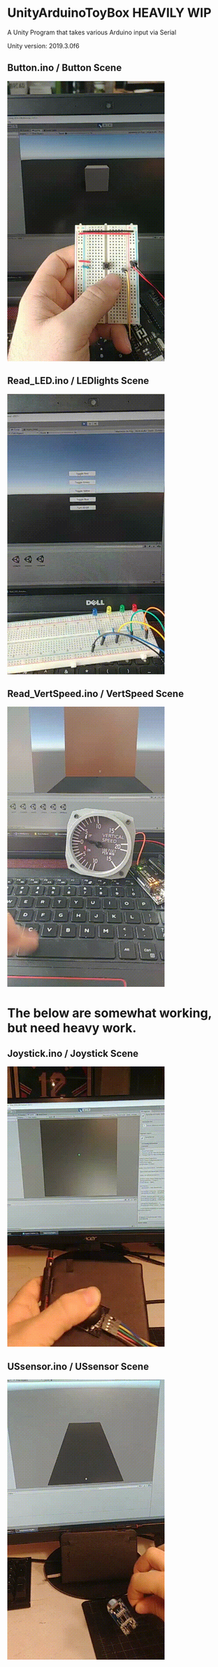 # UnityArduinoToyBox HEAVILY WIP
A Unity Program that takes various Arduino input via Serial

Unity version: 2019.3.0f6

## Button.ino / Button Scene
![Button](Media/Button.gif)


## Read_LED.ino / LEDlights Scene
![LED Lights](Media/LEDLights.gif)


## Read_VertSpeed.ino / VertSpeed Scene
![](Media/VertSpeed.gif)


# The below are somewhat working, but need heavy work.

## Joystick.ino / Joystick Scene
![](Media/Joystick.gif)


## USsensor.ino / USsensor Scene
![](Media/USsensor.gif)
